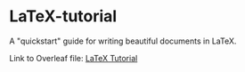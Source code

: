 # LaTeX-tutorial
A "quickstart" guide for writing beautiful documents in LaTeX. 

Link to Overleaf file: [LaTeX Tutorial](https://www.overleaf.com/read/zjfstctcxqdk)
